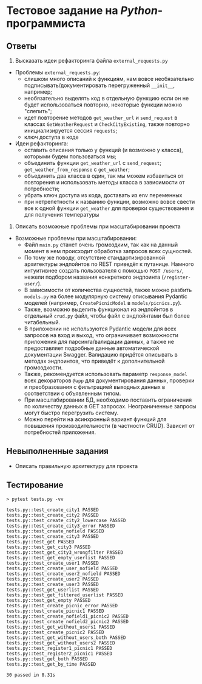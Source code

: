 # Тестовое задание на _Python_-программиста

## Ответы
1. Высказать идеи рефакторинга файла `external_requests.py`
- Проблемы `external_requests.py`:
   - слишком много описаний к функциям, нам вовсе необязательно подписывать/документировать перегруженный `__init__`, например;
   - необязательно выделять код в отдельную функцию если он не будет использоваться повторно, некоторые функции можно "слепить";
   - идет повторение методов `get_weather_url` и `send_request` в классах `GetWeatherRequest` и `CheckCityExisting`, также повторно инициализируется сессия `requests`;
   - ключ доступа в коде
- Идеи рефакторинга:
   - оставить описания только у функций (и возможно у класса), которыми будем пользоваться мы;
   - объединить функции `get_weather_url` с `send_request`; `get_weather_from_response` с `get_weather`;
   - объединить два класса в один, так мы можем избавиться от повторения и использовать методы класса в зависимости от потребности;
   - убрать ключ доступа из кода, доставать из env переменных
   - при нетрепетности к названию функции, возможно вовсе свести все к одной функции `get_weather` для проверки существования и для получения температуры
1. Описать возможные проблемы при масштабировании проекта
- Возможные проблемы при масштабировании:
  - Файл `main.py` станет очень громоздким, так как на данный момент в нем происходит обработка запросов всех сущностей.
  - По тому же поводу, отсутствие стандартизированной архитектуры эндпойнтов по REST приведёт к путанице. Намного интуитивнее создать пользователя с помощью `POST /users/`, нежели подбором названия конкретного эндпоинта (`/register-user/`).
  - В зависимости от количества сущностей, также можно разбить `models.py` на более модулярную систему описывания Pydantic моделей (например, `CreatePicnicModel` в `models/picnics.py`).
  - Также, возможно выделить функционал из эндпойнтов в отдельный `crud.py` файл, чтобы файл с эндпойнтами был более читабельный.
  - В приложении не используются Pydantic модели для всех запросов на вход и выход, что ограничивает возможности приложения для парсинга/валидации данных, а также не предоставляет подробные данные автоматической документации Swagger. Валидацию придётся описывать в методах эндпоинтов, что приведёт к дополнительной громоздкости.
  - Также, рекомендуется использовать параметр `response_model` всех декораторов `@app` для документирования данных, проверки и преобразования с фильтрацией выходных данных в соответствии с объявленным типом.
  - При масштабировании БД, необходимо поставить ограничения по количеству данных в GET запросах. Неограниченные запросы могут быстро перегрузить систему.
  - Можно перейти на асинхронный вариант функций для повышения производительности (в частности CRUD). Зависит от потребностей приложения.


## Невыполненные задания
  - Описать правильную архитектуру для проекта

## Тестирование
```
> pytest tests.py -vv

tests.py::test_create_city1 PASSED
tests.py::test_create_city2 PASSED
tests.py::test_create_city2_lowercase PASSED
tests.py::test_create_city3_error PASSED
tests.py::test_create_nofield PASSED
tests.py::test_create_city3 PASSED
tests.py::test_get PASSED
tests.py::test_get_city3 PASSED
tests.py::test_get_city3_wrongfilter PASSED
tests.py::test_get_empty_userlist PASSED
tests.py::test_create_user1 PASSED
tests.py::test_create_user_nofield PASSED
tests.py::test_create_user2_nofield PASSED
tests.py::test_create_user2 PASSED
tests.py::test_create_user3 PASSED
tests.py::test_get_userlist PASSED
tests.py::test_get_filtered_userlist PASSED
tests.py::test_get_empty PASSED
tests.py::test_create_picnic_error PASSED
tests.py::test_create_picnic1 PASSED
tests.py::test_create_nofield1_picnic2 PASSED
tests.py::test_create_nofield2_picnic2 PASSED
tests.py::test_get_without_users1 PASSED
tests.py::test_create_picnic2 PASSED
tests.py::test_get_without_users_both PASSED
tests.py::test_get_without_users2 PASSED
tests.py::test_register1_picnic1 PASSED
tests.py::test_register2_picnic1 PASSED
tests.py::test_get_both PASSED
tests.py::test_get_by_time PASSED

30 passed in 8.31s
```
